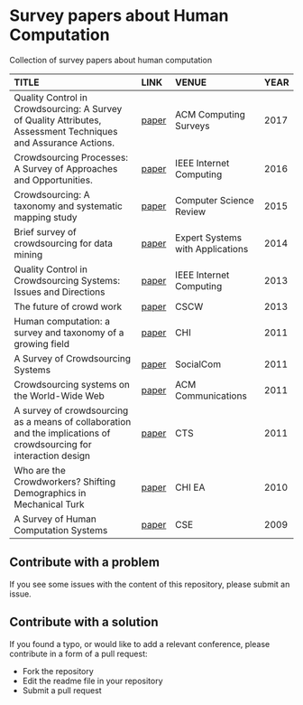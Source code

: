 # Survey papers about Human Computation
Collection of survey papers about human computation


|         TITLE        |       LINK       | VENUE | YEAR | 
|:-------------------------|:----------------|:-------------------|:-------------------|
| Quality Control in Crowdsourcing: A Survey of Quality Attributes, Assessment Techniques and Assurance Actions. | [paper](http://www.floriandaniel.it/papers/DanielCSUR2017.pdf)| ACM Computing Surveys | 2017 |
| Crowdsourcing Processes: A Survey of Approaches and Opportunities.  | [paper](http://ieeexplore.ieee.org/document/7274240/)| IEEE Internet Computing | 2016 |
| Crowdsourcing: A taxonomy and systematic mapping study | [paper](http://www.sciencedirect.com/science/article/pii/S1574013715000052) | Computer Science Review | 2015 |
| Brief survey of crowdsourcing for data mining | [paper](http://www.sciencedirect.com/science/article/pii/S0957417414003984) | Expert Systems with Applications | 2014 |
| Quality Control in Crowdsourcing Systems: Issues and Directions | [paper](http://ieeexplore.ieee.org/document/6488672/) | IEEE Internet Computing | 2013 |
| The future of crowd work | [paper](https://dl.acm.org/citation.cfm?id=2441923) | CSCW | 2013 |
| Human computation: a survey and taxonomy of a growing field | [paper](https://dl.acm.org/citation.cfm?id=1979148) | CHI | 2011 |
| A Survey of Crowdsourcing Systems | [paper](http://ieeexplore.ieee.org/abstract/document/6113213/) | SocialCom | 2011 | 
| Crowdsourcing systems on the World-Wide Web | [paper](https://dl.acm.org/citation.cfm?id=1924442) | ACM Communications | 2011|
| A survey of crowdsourcing as a means of collaboration and the implications of crowdsourcing for interaction design | [paper](http://ieeexplore.ieee.org/abstract/document/5928716/) | CTS | 2011 |
| Who are the Crowdworkers? Shifting Demographics in Mechanical Turk | [paper](https://dl.acm.org/citation.cfm?id=1753873) | CHI EA | 2010 |
| A Survey of Human Computation Systems | [paper](http://ieeexplore.ieee.org/abstract/document/5283450/) | CSE | 2009 |






## Contribute with a problem

If you see some issues with the content of this repository, please submit an issue.

## Contribute with a solution

If you found a typo, or would like to add a relevant conference, please contribute in a form of a pull request:

* Fork the repository
* Edit the readme file in your repository
* Submit a pull request

